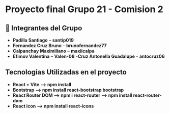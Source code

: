 # Proyecto final Grupo 21 - Comision 2

## 👥 Integrantes del Grupo

- **Padilla Santiago** – **santip019**
- **Fernandez Cruz Bruno** – **brunofernandez77**
- **Calpanchay Maximiliano** – **maxiicalpa**
- **Efimov Valentina** – **Valen-08**
-**Cruz Antonella Guadalupe** - **antocruz06**

##  Tecnologías Utilizadas en el proyecto
- **React + Vite --> npm install**
- **Bootstrap --> npm install react-bootstrap bootstrap**
- **React Router DOM -->  npm i react-router --> npm install react-router-dom**
- **React icon --> npm install react-icons**